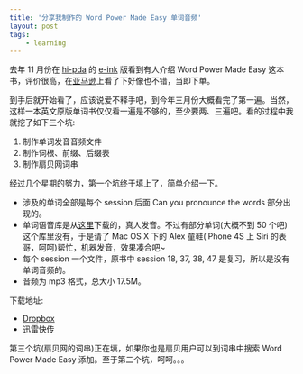 ```yaml
---
title: '分享我制作的 Word Power Made Easy 单词音频'
layout: post
tags:
    - learning
---
```


去年 11 月份在 [hi-pda][hi-pda] 的 [e-ink][e-ink] 版看到有人介绍 Word Power Made Easy 这本书，评价很高，在[亚马逊][amazon]上看了下好像也不错，当即下单。

到手后就开始看了，应该说爱不释手吧，到今年三月份大概看完了第一遍。当然，这样一本英文原版单词书仅仅看一遍是不够的，至少要两、三遍吧。看的过程中我就挖了如下三个坑:

1. 制作单词发音音频文件
2. 制作词根、前缀、后缀表
3. 制作扇贝网词串

经过几个星期的努力，第一个坑终于填上了，简单介绍一下。

- 涉及的单词全部是每个 session 后面 Can you pronounce the words 部分出现的。
- 单词语音库是从[这里](http://www.verycd.com/topics/133276/)下载的，真人发音。不过有部分单词(大概不到 50 个吧)这个库里没有，于是请了 Mac OS X 下的 Alex 童鞋(iPhone 4S 上 Siri 的表哥，呵呵)帮忙，机器发音，效果凑合吧~
- 每个 session 一个文件，原书中 session 18, 37, 38, 47 是复习，所以是没有单词音频的。
- 音频为 mp3 格式，总大小 17.5M。

下载地址:

- [Dropbox](https://www.dropbox.com/sh/qsbl9r1e8bvfsqk/eW6XpGcHJf)
- [迅雷快传](http://kuai.xunlei.com/d/YBEJWAWCRELJ)

第三个坑(扇贝网的词串)正在填，如果你也是扇贝用户可以到词串中搜索 Word Power Made Easy 添加。至于第二个坑，呵呵。。。

[hi-pda]: http://www.hi-pda.com
[e-ink]: http://www.hi-pda.com/forum/forumdisplay.php?fid=59
[amazon]: http://www.amazon.cn/Word-Power-Made-Easy-The-Complete-Handbook-for-Building-a-Superior-Vocabulary-Lewis-Norman/dp/067174190X/ref=sr_1_1?ie=UTF8&qid=1332423432&sr=8-1
